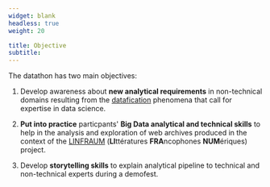```yaml
---
widget: blank
headless: true
weight: 20

title: Objective
subtitle: 
---
```


The datathon has two main objectives:

1. Develop awareness about **new analytical requirements** in non-technical domains resulting from the [datafication](https://en.wikipedia.org/wiki/Datafication) phenomena that call for expertise in data science. 

1. **Put into practice** particpants' **Big Data analytical and technical skills** to help in the analysis and exploration of web archives produced in the context of the [LINFRAUM](https://projet-lifranum.univ-lyon3.fr/) (**LI**ttératures **FRA**ncophones **NUM**ériques) project.

1. Develop **storytelling skills** to explain analytical pipeline to technical and non-technical experts during a demofest.